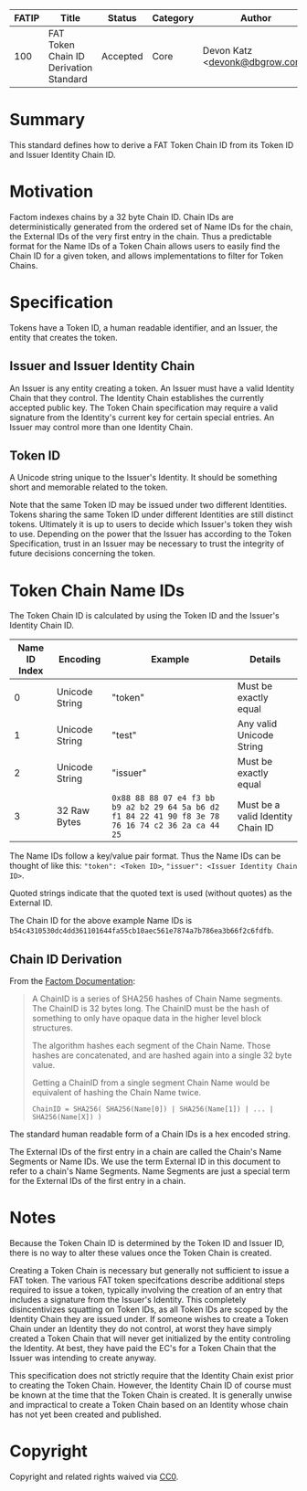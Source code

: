 | FATIP | Title                                  | Status   | Category | Author                          | Created   |
| ----- | -------------------------------------- | -------- | -------- | ------------------------------- | --------- |
| 100   | FAT Token Chain ID Derivation Standard | Accepted | Core     | Devon Katz \<devonk@dbgrow.com> | 8-17-2018 |



# Summary

This standard defines how to derive a FAT Token Chain ID from its Token ID and
Issuer Identity Chain ID.

# Motivation

Factom indexes chains by a 32 byte Chain ID. Chain IDs are deterministically
generated from the ordered set of Name IDs for the chain, the External IDs of
the very first entry in the chain. Thus a predictable format for the Name IDs
of a Token Chain allows users to easily find the Chain ID for a given token,
and allows implementations to filter for Token Chains.

# Specification

Tokens have a Token ID, a human readable identifier, and an Issuer, the entity
that creates the token.

## Issuer and Issuer Identity Chain

An Issuer is any entity creating a token. An Issuer must have a valid Identity
Chain that they control. The Identity Chain establishes the currently accepted
public key. The Token Chain specification may require a valid signature from
the Identity's current key for certain special entries. An Issuer may control
more than one Identity Chain.


## Token ID

A Unicode string unique to the Issuer's Identity. It should be something short
and memorable related to the token.

Note that the same Token ID may be issued under two different Identities.
Tokens sharing the same Token ID under different Identities are still distinct
tokens. Ultimately it is up to users to decide which Issuer's token they wish
to use. Depending on the power that the Issuer has according to the Token
Specification, trust in an Issuer may be necessary to trust the integrity of
future decisions concerning the token.


# Token Chain Name IDs

The Token Chain ID is calculated by using the Token ID and the Issuer's
Identity Chain ID.

| Name ID Index | Encoding | Example | Details  |
| - | - | - | - |
| 0 | Unicode String | "token" | Must be exactly equal |
| 1 | Unicode String | "test" | Any valid Unicode String |
| 2 | Unicode String | "issuer" | Must be exactly equal |
| 3 | 32 Raw Bytes | `0x88 88 88 07 e4 f3 bb b9 a2 b2 29 64 5a b6 d2 f1 84 22 41 90 f8 3e 78 76 16 74 c2 36 2a ca 44 25` | Must be a valid Identity Chain ID |

The Name IDs follow a key/value pair format. Thus the Name IDs can be thought
of like this: `"token": <Token ID>`, `"issuer": <Issuer Identity Chain ID>`.

Quoted strings indicate that the quoted text is used (without quotes) as the
External ID.

The Chain ID for the above example Name IDs is
`b54c4310530dc4dd361101644fa55cb10aec561e7874a7b786ea3b66f2c6fdfb`.


## Chain ID Derivation

From the [Factom
Documentation](https://github.com/FactomProject/FactomDocs/blob/master/factomDataStructureDetails.md#chainid):

>A ChainID is a series of SHA256 hashes of Chain Name segments. The ChainID is
>32 bytes long. The ChainID must be the hash of something to only have opaque
>data in the higher level block structures.
>
>The algorithm hashes each segment of the Chain Name. Those hashes are
>concatenated, and are hashed again into a single 32 byte value.
>
>Getting a ChainID from a single segment Chain Name would be equivalent of
>hashing the Chain Name twice.
>
>```
>ChainID = SHA256( SHA256(Name[0]) | SHA256(Name[1]) | ... | SHA256(Name[X]) )
>```

The standard human readable form of a Chain IDs is a hex encoded string.

The External IDs of the first entry in a chain are called the Chain's Name
Segments or Name IDs. We use the term External ID in this document to refer to
a chain's Name Segments. Name Segments are just a special term for the External
IDs of the first entry in a chain.



# Notes

Because the Token Chain ID is determined by the Token ID and Issuer ID, there
is no way to alter these values once the Token Chain is created.

Creating a Token Chain is necessary but generally not sufficient to issue a FAT
token. The various FAT token specifcations describe additional steps required
to issue a token, typically involving the creation of an entry that includes a
signature from the Issuer's Identity. This completely disincentivizes squatting
on Token IDs, as all Token IDs are scoped by the Identity Chain they are
issued under. If someone wishes to create a Token Chain under an Identity they
do not control, at worst they have simply created a Token Chain that will never
get initialized by the entity controling the Identity. At best, they have paid
the EC's for a Token Chain that the Issuer was intending to create anyway.

This specification does not strictly require that the Identity Chain exist
prior to creating the Token Chain. However, the Identity Chain ID of course
must be known at the time that the Token Chain is created. It is generally
unwise and impractical to create a Token Chain based on an Identity whose chain
has not yet been created and published.

# Copyright

Copyright and related rights waived via
[CC0](https://creativecommons.org/publicdomain/zero/1.0/).
